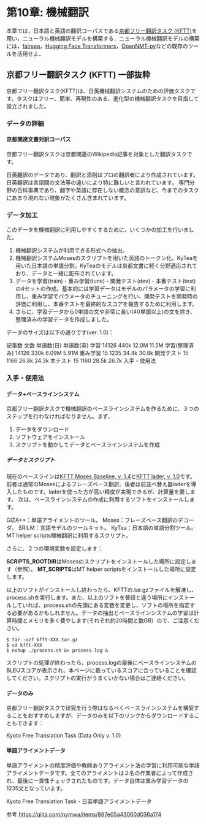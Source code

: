 # 第10章: 機械翻訳
本章では，日本語と英語の翻訳コーパスである[京都フリー翻訳タスク (KFTT)](http://www.phontron.com/kftt/index-ja.html)を用い，ニューラル機械翻訳モデルを構築する．ニューラル機械翻訳モデルの構築には，[fairseq](https://github.com/facebookresearch/fairseq)，[Hugging Face Transformers](https://github.com/huggingface/transformers)，[OpenNMT-py](https://github.com/OpenNMT/OpenNMT-py)などの既存のツールを活用せよ．


## 京都フリー翻訳タスク (KFTT) 一部抜粋

京都フリー翻訳タスク(KFTT)は、日英機械翻訳システムのための評価タスクです。タスクはフリー、簡単、再現性のある、進化型の機械翻訳タスクを目指して設立されました。

### データの詳細
#### 京都関連文書対訳コーパス
京都フリー翻訳タスクは京都関連のWikipedia記事を対象とした翻訳タスクです。

日英翻訳のデータであり、翻訳と添削はプロの翻訳者により作成されています。日英翻訳は言語間の文法等の違いにより特に難しいと言われています。
専門分野の百科事典であり、翻字や英語に存在しない概念の意訳など、今までのタスクにあまり現れない現象がたくさん含まれています。

### データ加工
このデータを機械翻訳に利用しやすくするために、いくつかの加工を行いました。

1. 機械翻訳システムが利用できる形式への抽出。
2. 機械翻訳システムMosesのスクリプトを用いた英語のトークン化、KyTeaを用いた日本語の単語分割。KyTeaのモデルは京都文書に軽く分野適応されており、データと一緒に配布されています。
3. データを学習(train)・重み学習(tune)・開発テスト(dev)・本番テスト(test)の4セットの作成。基本的には学習データはモデルのパラメータの学習に利用し、重み学習でパラメータのチューニングを行い、開発テストを開発時の評価に利用し、本番テストを最終的なスコアを報告するために利用します。
4. さらに、学習データから0単語の文や非常に長い(40単語以上)の文を除き、整理済みの学習データを作成しました。

データのサイズは以下の通りです(ver. 1.0)：

記事数	文数	単語数(日)	単語数(英)
学習	14126	440k	12.0M	11.5M
学習(整理済み)	14126	330k	6.09M	5.91M
重み学習	15	1235	34.4k	30.8k
開発テスト	15	1166	26.8k	24.3k
本テスト	15	1160	28.5k	26.7k
入手・使用法


### 入手・使用法
#### データ+ベースラインシステム
京都フリー翻訳タスクで機械翻訳のベースラインシステムを作るために、３つのステップを行わなければなりません。まず、
1. データをダウンロード
2. ソフトウェアをインストール
3. スクリプトを動かしてデータとベースラインシステムを作成

##### データとスクリプト
現在のベースラインは[KFTT Moses Baseline, v. 1.4]()と[KFTT lader, v. 1.0]()です。前者は通常のMosesによるフレーズベース翻訳、後者は前並べ替え器laderを導入したものです。laderを使った方が高い精度が実現できるが、計算量を要します。
次は、ベースラインシステムの作成に利用するソフトをインストールします。

GIZA++：単語アライメントのツール。
Moses：フレーズベース翻訳のデコーダ。
SRILM：言語モデルのツールキット。
KyTea：日本語の単語分割ツール。
MT helper scripts機械翻訳に利用するスクリプト。


さらに、２つの環境変数を設定します：

**SCRIPTS_ROOTDIR**はMosesのスクリプトをインストールした場所に設定します（参照）。
**MT_SCRIPTS**はMT helper scriptsをインストールした場所に設定します。


以上のソフトがインストールし終わったら、KFTTの.tar.gzファイルを解凍し、process.shを実行します。また、以上のソフトを普段と違う場所にインストールしていれば、process.shの先頭にある変数を変更し、ソフトの場所を指定する必要があるかもしれません。データの抽出とベースラインシステムの学習は計算時間とメモリを多く費やします(それぞれ約20時間と数GB）ので、ご注意ください。

```
$ tar -xzf kfft-XXX.tar.gz
$ cd kfft-XXX
$ nohup ./process.sh &> process.log &
```

スクリプトの処理が終わったら、process.logの最後にベースラインシステムのBLEUスコアが表示され、本ページに載っているスコアに合っていることを確認してください。スクリプトの実行がうまくいかない場合はご連絡ください。


#### データのみ
京都フリー翻訳タスクで研究を行う際はなるべくベースラインシステムを構築することをおすすめしますが、データのみを以下のリンクからダウンロードすることもできます：

Kyoto Free Translation Task (Data Only v. 1.0)

#### 単語アライメントデータ
単語アライメントの精度評価や教師ありアライメント法の学習に利用可能な単語アライメントデータです。全てのアライメントは２名の作業者によって作成され、最後に一貫性チェックされたものです。データ自体は重み学習データの1235文となっています。

Kyoto Free Translation Task - 日英単語アライメントデータ




参考 https://qiita.com/nymwa/items/867e05a43060d036a174
